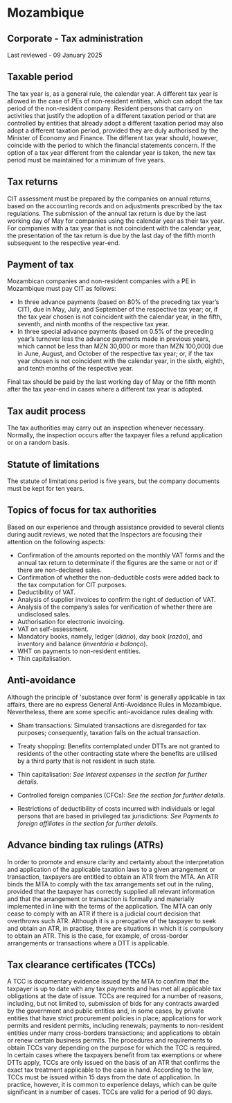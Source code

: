# Mozambique
## Corporate - Tax administration
Last reviewed - 09 January 2025
## Taxable period
The tax year is, as a general rule, the calendar year. A different tax year is allowed in the case of PEs of non-resident entities, which can adopt the tax period of the non-resident company. Resident persons that carry on activities that justify the adoption of a different taxation period or that are controlled by entities that already adopt a different taxation period may also adopt a different taxation period, provided they are duly authorised by the Minister of Economy and Finance. The different tax year should, however, coincide with the period to which the financial statements concern. If the option of a tax year different from the calendar year is taken, the new tax period must be maintained for a minimum of five years.
## Tax returns
CIT assessment must be prepared by the companies on annual returns, based on the accounting records and on adjustments prescribed by the tax regulations.
The submission of the annual tax return is due by the last working day of May for companies using the calendar year as their tax year. For companies with a tax year that is not coincident with the calendar year, the presentation of the tax return is due by the last day of the fifth month subsequent to the respective year-end.
## Payment of tax
Mozambican companies and non-resident companies with a PE in Mozambique must pay CIT as follows:
  * In three advance payments (based on 80% of the preceding tax year’s CIT), due in May, July, and September of the respective tax year; or, if the tax year chosen is not coincident with the calendar year, in the fifth, seventh, and ninth months of the respective tax year.
  * In three special advance payments (based on 0.5% of the preceding year’s turnover less the advance payments made in previous years, which cannot be less than MZN 30,000 or more than MZN 100,000) due in June, August, and October of the respective tax year; or, if the tax year chosen is not coincident with the calendar year, in the sixth, eighth, and tenth months of the respective year.


Final tax should be paid by the last working day of May or the fifth month after the tax year-end in cases where a different tax year is adopted.
## Tax audit process
The tax authorities may carry out an inspection whenever necessary. Normally, the inspection occurs after the taxpayer files a refund application or on a random basis.
## Statute of limitations
The statute of limitations period is five years, but the company documents must be kept for ten years.
## Topics of focus for tax authorities
Based on our experience and through assistance provided to several clients during audit reviews, we noted that the Inspectors are focusing their attention on the following aspects:
  * Confirmation of the amounts reported on the monthly VAT forms and the annual tax return to determinate if the figures are the same or not or if there are non-declared sales.
  * Confirmation of whether the non-deductible costs were added back to the tax computation for CIT purposes.
  * Deductibility of VAT.
  * Analysis of supplier invoices to confirm the right of deduction of VAT.
  * Analysis of the company’s sales for verification of whether there are undisclosed sales.
  * Authorisation for electronic invoicing.
  * VAT on self-assessment.
  * Mandatory books, namely, ledger (_diário_), day book (_razão_), and inventory and balance (_inventário e balanço_).
  * WHT on payments to non-resident entities.
  * Thin capitalisation.


## Anti-avoidance
Although the principle of 'substance over form' is generally applicable in tax affairs, there are no express General Anti-Avoidance Rules in Mozambique. Nevertheless, there are some specific anti-avoidance rules dealing with:
  * Sham transactions: Simulated transactions are disregarded for tax purposes; consequently, taxation falls on the actual transaction.


  * Treaty shopping: Benefits contemplated under DTTs are not granted to residents of the other contracting state where the benefits are utilised by a third party that is not resident in such state.


  * Thin capitalisation: _See Interest expenses in the section for further details_.
  * Controlled foreign companies (CFCs): _See the section for further details_.
  * Restrictions of deductibility of costs incurred with individuals or legal persons that are based in privileged tax jurisdictions: _See Payments to foreign affiliates in the section for further details_.


## Advance binding tax rulings (ATRs)
In order to promote and ensure clarity and certainty about the interpretation and application of the applicable taxation laws to a given arrangement or transaction, taxpayers are entitled to obtain an ATR from the MTA. An ATR binds the MTA to comply with the tax arrangements set out in the ruling, provided that the taxpayer has correctly supplied all relevant information and that the arrangement or transaction is formally and materially implemented in line with the terms of the application. The MTA can only cease to comply with an ATR if there is a judicial court decision that overthrows such ATR. 
Although it is a prerogative of the taxpayer to seek and obtain an ATR, in practise, there are situations in which it is compulsory to obtain an ATR. This is the case, for example, of cross-border arrangements or transactions where a DTT is applicable.
## Tax clearance certificates (TCCs)
A TCC is documentary evidence issued by the MTA to confirm that the taxpayer is up to date with any tax payments and has met all applicable tax obligations at the date of issue. TCCs are required for a number of reasons, including, but not limited to, submission of bids for any contracts awarded by the government and public entities and, in some cases, by private entities that have strict procurement policies in place; applications for work permits and resident permits, including renewals; payments to non-resident entities under many cross-borders transactions; and applications to obtain or renew certain business permits. 
The procedures and requirements to obtain TCCs vary depending on the purpose for which the TCC is required. In certain cases where the taxpayers benefit from tax exemptions or where DTTs apply, TCCs are only issued on the basis of an ATR that confirms the exact tax treatment applicable to the case in hand. According to the law, TCCs must be issued within 15 days from the date of application. In practice, however, it is common to experience delays, which can be quite significant in a number of cases. TCCs are valid for a period of 90 days.
